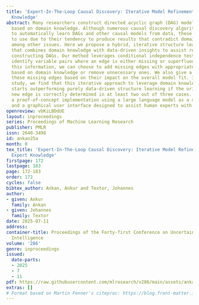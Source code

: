 ```yaml
---
title: 'Expert-In-The-Loop Causal Discovery: Iterative Model Refinement Using Expert
  Knowledge'
abstract: Many researchers construct directed acyclic graph (DAG) models manually
  based on domain knowledge. Although numerous causal discovery algorithms were developed
  to automatically learn DAGs and other causal models from data, these remain challenging
  to use due to their tendency to produce results that contradict domain knowledge,
  among other issues. Here we propose a hybrid, iterative structure learning approach
  that combines domain knowledge with data-driven insights to assist researchers in
  constructing DAGs. Our method leverages conditional independence testing to iteratively
  identify variable pairs where an edge is either missing or superfluous. Based on
  this information, we can choose to add missing edges with appropriate orientation
  based on domain knowledge or remove unnecessary ones. We also give a method to rank
  these missing edges based on their impact on the overall model fit. In a simulation
  study, we find that this iterative approach to leverage domain knowledge already
  starts outperforming purely data-driven structure learning if the orientation of
  new edge is correctly determined in at least two out of three cases. We present
  a proof-of-concept implementation using a large language model as a domain expert
  and a graphical user interface designed to assist human experts with DAG construction.
openreview: vbKiLBDdUE
layout: inproceedings
series: Proceedings of Machine Learning Research
publisher: PMLR
issn: 2640-3498
id: ankan25a
month: 0
tex_title: 'Expert-In-The-Loop Causal Discovery: Iterative Model Refinement Using
  Expert Knowledge'
firstpage: 172
lastpage: 183
page: 172-183
order: 172
cycles: false
bibtex_author: Ankan, Ankur and Textor, Johannes
author:
- given: Ankur
  family: Ankan
- given: Johannes
  family: Textor
date: 2025-07-11
address:
container-title: Proceedings of the Forty-first Conference on Uncertainty in Artificial
  Intelligence
volume: '286'
genre: inproceedings
issued:
  date-parts:
  - 2025
  - 7
  - 11
pdf: https://raw.githubusercontent.com/mlresearch/v286/main/assets/ankan25a/ankan25a.pdf
extras: []
# Format based on Martin Fenner's citeproc: https://blog.front-matter.io/posts/citeproc-yaml-for-bibliographies/
---
```

